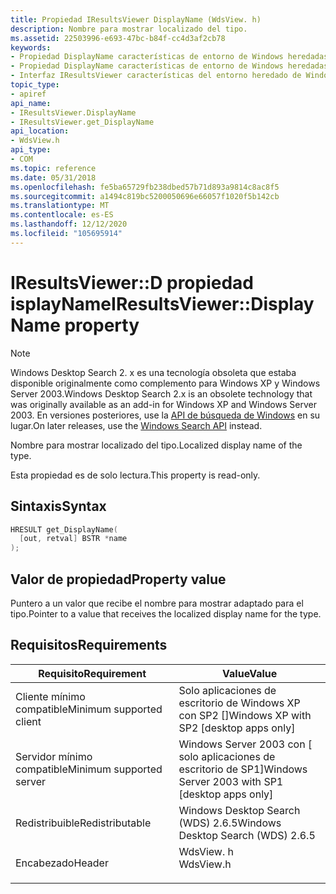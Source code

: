 ```yaml
---
title: Propiedad IResultsViewer DisplayName (WdsView. h)
description: Nombre para mostrar localizado del tipo.
ms.assetid: 22503996-e693-47bc-b84f-cc4d3af2cb78
keywords:
- Propiedad DisplayName características de entorno de Windows heredadas
- Propiedad DisplayName características de entorno de Windows heredadas, interfaz IResultsViewer
- Interfaz IResultsViewer características del entorno heredado de Windows, propiedad DisplayName
topic_type:
- apiref
api_name:
- IResultsViewer.DisplayName
- IResultsViewer.get_DisplayName
api_location:
- WdsView.h
api_type:
- COM
ms.topic: reference
ms.date: 05/31/2018
ms.openlocfilehash: fe5ba65729fb238dbed57b71d893a9814c8ac8f5
ms.sourcegitcommit: a1494c819bc5200050696e66057f1020f5b142cb
ms.translationtype: MT
ms.contentlocale: es-ES
ms.lasthandoff: 12/12/2020
ms.locfileid: "105695914"
---
```

# <a name="iresultsviewerdisplayname-property"></a><span data-ttu-id="de444-106">IResultsViewer::D propiedad isplayName</span><span class="sxs-lookup"><span data-stu-id="de444-106">IResultsViewer::DisplayName property</span></span>

> [!NOTE]
> <span data-ttu-id="de444-107">Windows Desktop Search 2. x es una tecnología obsoleta que estaba disponible originalmente como complemento para Windows XP y Windows Server 2003.</span><span class="sxs-lookup"><span data-stu-id="de444-107">Windows Desktop Search 2.x is an obsolete technology that was originally available as an add-in for Windows XP and Windows Server 2003.</span></span> <span data-ttu-id="de444-108">En versiones posteriores, use la [API de búsqueda de Windows](../search/-search-reference-entry-page.md) en su lugar.</span><span class="sxs-lookup"><span data-stu-id="de444-108">On later releases, use the [Windows Search API](../search/-search-reference-entry-page.md) instead.</span></span> 

<span data-ttu-id="de444-109">Nombre para mostrar localizado del tipo.</span><span class="sxs-lookup"><span data-stu-id="de444-109">Localized display name of the type.</span></span>

<span data-ttu-id="de444-110">Esta propiedad es de solo lectura.</span><span class="sxs-lookup"><span data-stu-id="de444-110">This property is read-only.</span></span>

## <a name="syntax"></a><span data-ttu-id="de444-111">Sintaxis</span><span class="sxs-lookup"><span data-stu-id="de444-111">Syntax</span></span>


```C++
HRESULT get_DisplayName(
  [out, retval] BSTR *name
);
```



## <a name="property-value"></a><span data-ttu-id="de444-112">Valor de propiedad</span><span class="sxs-lookup"><span data-stu-id="de444-112">Property value</span></span>

<span data-ttu-id="de444-113">Puntero a un valor que recibe el nombre para mostrar adaptado para el tipo.</span><span class="sxs-lookup"><span data-stu-id="de444-113">Pointer to a value that receives the localized display name for the type.</span></span>

## <a name="requirements"></a><span data-ttu-id="de444-114">Requisitos</span><span class="sxs-lookup"><span data-stu-id="de444-114">Requirements</span></span>



| <span data-ttu-id="de444-115">Requisito</span><span class="sxs-lookup"><span data-stu-id="de444-115">Requirement</span></span> | <span data-ttu-id="de444-116">Value</span><span class="sxs-lookup"><span data-stu-id="de444-116">Value</span></span> |
|-------------------------------------|--------------------------------------------------------------------------------------|
| <span data-ttu-id="de444-117">Cliente mínimo compatible</span><span class="sxs-lookup"><span data-stu-id="de444-117">Minimum supported client</span></span><br/> | <span data-ttu-id="de444-118">Solo aplicaciones de escritorio de Windows XP con SP2 \[\]</span><span class="sxs-lookup"><span data-stu-id="de444-118">Windows XP with SP2 \[desktop apps only\]</span></span><br/>                                 |
| <span data-ttu-id="de444-119">Servidor mínimo compatible</span><span class="sxs-lookup"><span data-stu-id="de444-119">Minimum supported server</span></span><br/> | <span data-ttu-id="de444-120">Windows Server 2003 con \[ solo aplicaciones de escritorio de SP1\]</span><span class="sxs-lookup"><span data-stu-id="de444-120">Windows Server 2003 with SP1 \[desktop apps only\]</span></span><br/>                        |
| <span data-ttu-id="de444-121">Redistribuible</span><span class="sxs-lookup"><span data-stu-id="de444-121">Redistributable</span></span><br/>          | <span data-ttu-id="de444-122">Windows Desktop Search (WDS) 2.6.5</span><span class="sxs-lookup"><span data-stu-id="de444-122">Windows Desktop Search (WDS) 2.6.5</span></span><br/>                                        |
| <span data-ttu-id="de444-123">Encabezado</span><span class="sxs-lookup"><span data-stu-id="de444-123">Header</span></span><br/>                   | <dl> <span data-ttu-id="de444-124"><dt>WdsView. h</dt></span><span class="sxs-lookup"><span data-stu-id="de444-124"><dt>WdsView.h</dt></span></span> </dl> |



 

 





